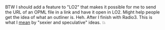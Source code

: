 BTW I should add a feature to "LO2" that makes it possible for me to send the URL of an OPML file in a link and have it open in LO2. Might help people get the idea of what an outliner is. Heh. After I finish with Radio3. This is what I <a href="http://scripting.com/images/2020/06/29/sexy.png">mean</a> by "sexier and speculative" ideas. :boom:
